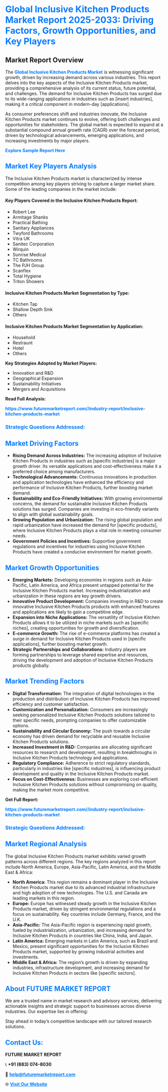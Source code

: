 <h1 style="color: #007BFF;">Global Inclusive Kitchen Products Market Report 2025-2033: Driving Factors, Growth Opportunities, and Key Players</h1>

<section id="overview">
<h2>Market Report Overview</h2>
<p>The <a href="https://www.futuremarketreport.com//industry-report/inclusive-kitchen-products-market" style="color: #007BFF; text-decoration: none;"><strong>Global Inclusive Kitchen Products Market</strong></a> is witnessing significant growth, driven by increasing demand across various industries. This report delves into the key aspects of the Inclusive Kitchen Products market, providing a comprehensive analysis of its current status, future potential, and challenges. The demand for Inclusive Kitchen Products has surged due to its wide-ranging applications in industries such as [insert industries], making it a critical component in modern-day [applications].</p>
<p>As consumer preferences shift and industries innovate, the Inclusive Kitchen Products market continues to evolve, offering both challenges and opportunities for stakeholders. The global market is expected to expand at a substantial compound annual growth rate (CAGR) over the forecast period, driven by technological advancements, emerging applications, and increasing investments by major players.</p>
</section>

<section id="overview">
<p><a href="https://www.futuremarketreport.com//request-sample/reportId=54695" style="color: #007BFF; text-decoration: none;"><strong>Explore Sample Report Here</strong></a></p>
</section>

<section id="key-players">
<h2 style="color: #007BFF;">Market Key Players Analysis</h2>
<p>The Inclusive Kitchen Products market is characterized by intense competition among key players striving to capture a larger market share. Some of the leading companies in the market include:</p>
<h4>Key Players Covered in the Inclusive Kitchen Products Report:</h4>
<ul><li>Robert Lee</li><li>Armitage Shanks</li><li>Practical Bathing</li><li>Sanitary Appliances</li><li>Twyford Bathrooms</li><li>Vitra UK</li><li>Sanitec Corporation</li><li>Wirquin</li><li>Sunrise Medical</li><li>TC Bathrooms</li><li>The PJH Group</li><li>Scanflex</li><li>Total Hygiene</li><li>Triton Showers</li></ul>
<h4>Inclusive Kitchen Products Market Segmentation by Type:</h4>
<ul><li>Kitchen Tap</li><li>Shallow Depth Sink</li><li>Others</li></ul>

<h4>Inclusive Kitchen Products Market Segmentation by Application:</h4>
<ul><li>Household</li><li>Restraunt</li><li>Hotel</li><li>Others</li></ul>
<p><strong>Key Strategies Adopted by Market Players:</strong></p>
<ul>
<li>Innovation and R&D</li>
<li>Geographical Expansion</li>
<li>Sustainability Initiatives</li>
<li>Mergers and Acquisitions</li>
</ul>
</section>

<section>
<p><strong>Read Full Analysis: </strong></p><a href="https://www.futuremarketreport.com//industry-report/inclusive-kitchen-products-market" style="color: #007BFF; text-decoration: none;"><strong>https://www.futuremarketreport.com//industry-report/inclusive-kitchen-products-market</strong></a>
<h3 style="color: #007BFF;">Strategic Questions Addressed:</h3>
</section>

<section id="driving-factors">
<h2 style="color: #007BFF;">Market Driving Factors</h2>
<ul>
<li><strong>Rising Demand Across Industries:</strong> The increasing adoption of Inclusive Kitchen Products in industries such as [specific industries] is a major growth driver. Its versatile applications and cost-effectiveness make it a preferred choice among manufacturers.</li>
<li><strong>Technological Advancements:</strong> Continuous innovations in production and application technologies have enhanced the efficiency and performance of Inclusive Kitchen Products, further boosting market demand.</li>
<li><strong>Sustainability and Eco-Friendly Initiatives:</strong> With growing environmental concerns, the demand for sustainable Inclusive Kitchen Products solutions has surged. Companies are investing in eco-friendly variants to align with global sustainability goals.</li>
<li><strong>Growing Population and Urbanization:</strong> The rising global population and rapid urbanization have increased the demand for [specific products], where Inclusive Kitchen Products plays a vital role in meeting consumer needs.</li>
<li><strong>Government Policies and Incentives:</strong> Supportive government regulations and incentives for industries using Inclusive Kitchen Products have created a conducive environment for market growth.</li>
</ul>
</section>

<section id="growth-opportunities">
<h2 style="color: #007BFF;">Market Growth Opportunities</h2>
<ul>
<li><strong>Emerging Markets:</strong> Developing economies in regions such as Asia-Pacific, Latin America, and Africa present untapped potential for the Inclusive Kitchen Products market. Increasing industrialization and urbanization in these regions are key growth drivers.</li>
<li><strong>Innovative Product Development:</strong> Companies investing in R&D to create innovative Inclusive Kitchen Products products with enhanced features and applications are likely to gain a competitive edge.</li>
<li><strong>Expansion into Niche Applications:</strong> The versatility of Inclusive Kitchen Products allows it to be utilized in niche markets such as [specific niches], creating opportunities for growth and diversification.</li>
<li><strong>E-commerce Growth:</strong> The rise of e-commerce platforms has created a surge in demand for Inclusive Kitchen Products used in [specific applications], further boosting market growth.</li>
<li><strong>Strategic Partnerships and Collaborations:</strong> Industry players are forming partnerships to leverage shared expertise and resources, driving the development and adoption of Inclusive Kitchen Products products globally.</li>
</ul>
</section>

<section id="trending-factors">
<h2 style="color: #007BFF;">Market Trending Factors</h2>
<ul>
<li><strong>Digital Transformation:</strong> The integration of digital technologies in the production and distribution of Inclusive Kitchen Products has improved efficiency and customer satisfaction.</li>
<li><strong>Customization and Personalization:</strong> Consumers are increasingly seeking personalized Inclusive Kitchen Products solutions tailored to their specific needs, prompting companies to offer customizable options.</li>
<li><strong>Sustainability and Circular Economy:</strong> The push towards a circular economy has driven demand for recyclable and reusable Inclusive Kitchen Products solutions.</li>
<li><strong>Increased Investment in R&D:</strong> Companies are allocating significant resources to research and development, resulting in breakthroughs in Inclusive Kitchen Products technology and applications.</li>
<li><strong>Regulatory Compliance:</strong> Adherence to strict regulatory standards, particularly in industries like [specific industries], is influencing product development and quality in the Inclusive Kitchen Products market.</li>
<li><strong>Focus on Cost-Effectiveness:</strong> Businesses are exploring cost-efficient Inclusive Kitchen Products solutions without compromising on quality, making the market more competitive.</li>
</ul>
</section>

<section>
<p><strong>Get Full Report: </strong></p><a href="https://www.futuremarketreport.com//industry-report/inclusive-kitchen-products-market" style="color: #007BFF; text-decoration: none;"><strong>https://www.futuremarketreport.com//industry-report/inclusive-kitchen-products-market</strong></a>
<h3 style="color: #007BFF;">Strategic Questions Addressed:</h3>
</section>


<section id="regional-analysis">
<h2 style="color: #007BFF;">Market Regional Analysis</h2>
<p>The global Inclusive Kitchen Products market exhibits varied growth patterns across different regions. The key regions analyzed in this report include North America, Europe, Asia-Pacific, Latin America, and the Middle East & Africa:</p>
<ul>
<li><strong>North America:</strong> This region remains a dominant player in the Inclusive Kitchen Products market due to its advanced industrial infrastructure and high adoption of new technologies. The U.S. and Canada are leading markets in this region.</li>
<li><strong>Europe:</strong> Europe has witnessed steady growth in the Inclusive Kitchen Products market, driven by stringent environmental regulations and a focus on sustainability. Key countries include Germany, France, and the U.K.</li>
<li><strong>Asia-Pacific:</strong> The Asia-Pacific region is experiencing rapid growth, fueled by industrialization, urbanization, and increasing demand for Inclusive Kitchen Products in countries like China, India, and Japan.</li>
<li><strong>Latin America:</strong> Emerging markets in Latin America, such as Brazil and Mexico, present significant opportunities for the Inclusive Kitchen Products market, supported by growing industrial activities and investments.</li>
<li><strong>Middle East & Africa:</strong> The region’s growth is driven by expanding industries, infrastructure development, and increasing demand for Inclusive Kitchen Products in sectors like [specific sectors].</li>
</ul>
</section>

<footer>
<h2 style="color: #007BFF;">About FUTURE MARKET REPORT</h2>
<p>We are a trusted name in market research and advisory services, delivering actionable insights and strategic support to businesses across diverse industries. Our expertise lies in offering:</p>

<p>Stay ahead in today’s competitive landscape with our tailored research solutions.</p>

<h2 style="color: #007BFF;">Contact Us:</h2>
<p><strong>FUTURE MARKET REPORT</strong></p>
<p>📞 <strong>+91 (883) 074-8030</strong></p>
<p>📧 <strong><a href="mailto:help@futuremarketreport.com" style="color: #007BFF;">help@futuremarketreport.com</a></strong></p>
<p>🌐 <strong><a href="https://www.futuremarketreport.com/" style="color: #007BFF;">Visit Our Website</a></strong></p>
</footer>